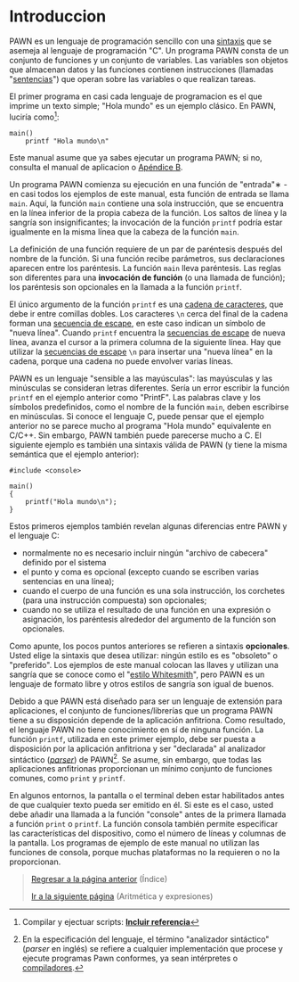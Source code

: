 # Introduccion

PAWN es un lenguaje de programación sencillo con una [sintaxis](https://github.com/pawn-lang-es/pawn-referencia/blob/main/terminologia.md#sintaxis) que se asemeja al lenguaje de programación "C". Un programa PAWN consta de un conjunto de funciones y un conjunto de variables. Las variables son objetos que almacenan datos y las funciones contienen instrucciones (llamadas "[sentencias](https://github.com/pawn-lang-es/pawn-referencia/blob/main/terminologia.md#sentencia)") que operan sobre las variables o que realizan tareas.

El primer programa en casi cada lenguaje de programacion es el que imprime un texto simple; "Hola mundo" es un ejemplo clásico. En PAWN, luciría como[^1]:

```pawn
main()
    printf "Hola mundo\n"
```

Este manual asume que ya sabes ejecutar un programa PAWN; si no, consulta el manual de aplicacion o [Apéndice B](../../).

[^1]: Compilar y ejectuar scripts: **[Incluir referencia]()**

Un programa PAWN comienza su ejecución en una función de "entrada"∗ -en
casi todos los ejemplos de este manual, esta función de entrada se llama
`main`. Aquí, la función `main` contiene una sola instrucción, que se encuentra en la línea inferior de la propia cabeza de la función. Los saltos de línea y la sangría son insignificantes; la invocación de la función `printf` podría estar igualmente en la misma línea que la cabeza de la
función `main`.

La definición de una función requiere de un par de paréntesis
después del nombre de la función. Si una función recibe parámetros, sus declaraciones
aparecen entre los paréntesis. La función `main`
lleva paréntesis. Las reglas son diferentes para una **invocación de función** (o una llamada de función); los paréntesis son opcionales en
la llamada a la función `printf`.

El único argumento de la función `printf` es una [cadena de caracteres](), que debe ir entre comillas dobles. Los caracteres `\n` cerca del final de
la cadena forman una [secuencia de escape](), en este caso indican un símbolo de "nueva línea". Cuando `printf` encuentra la [secuencias de escape]() de nueva línea, avanza el cursor a la primera columna de la siguiente
línea. Hay que utilizar la [secuencias de escape]() `\n` para insertar una "nueva línea" en la cadena, porque una cadena no puede envolver varias líneas.

PAWN es un lenguaje "sensible a las mayúsculas": las mayúsculas y las minúsculas se consideran letras diferentes. Sería un error
escribir la función `printf` en el ejemplo anterior como "PrintF". Las palabras clave y los símbolos predefinidos, como el nombre de la función `main`, deben escribirse en minúsculas.
Si conoce el lenguaje C, puede pensar que el ejemplo anterior
no se parece mucho al programa "Hola mundo" equivalente en
C/C++. Sin embargo, PAWN también puede parecerse mucho a C. El siguiente
ejemplo es también una sintaxis válida de PAWN (y tiene la misma
semántica que el ejemplo anterior):

```pawn
#include <console>

main()
{
    printf("Hola mundo\n");
}
```

Estos primeros ejemplos también revelan algunas diferencias entre PAWN y el lenguaje C:
- normalmente no es necesario incluir ningún "archivo de cabecera" definido por el sistema
- el punto y coma es opcional (excepto cuando se escriben varias sentencias en una línea);
- cuando el cuerpo de una función es una sola instrucción, los corchetes
(para una instrucción compuesta) son opcionales;
- cuando no se utiliza el resultado de una función en una expresión
o asignación, los paréntesis alrededor del argumento de la función son
opcionales.

Como apunte, los pocos puntos anteriores se refieren a sintaxis **opcionales**. Usted elige la sintaxis que desea utilizar: ningún estilo es
es "obsoleto" o "preferido". Los ejemplos de este manual colocan las llaves y utilizan una sangría que se conoce como el
"[estilo Whitesmith](https://en.wikipedia.org/wiki/Indentation_style#Whitesmiths_style)", pero PAWN es un lenguaje de formato libre y
otros estilos de sangría son igual de buenos.

Debido a que PAWN está diseñado para ser un lenguaje de extensión para aplicaciones, el conjunto de funciones/librerías que un programa PAWN tiene a su disposición depende de la aplicación anfitriona. Como resultado, el lenguaje PAWN
no tiene conocimiento en sí de ninguna función. La función  `printf`, utilizada en este primer ejemplo, debe ser puesta a disposición por
la aplicación anfitriona y ser "declarada" al analizador sintáctico (*[parser]()*) de PAWN[^2].
Se asume, sin embargo, que todas las aplicaciones anfitrionas proporcionan un mínimo
conjunto de funciones comunes, como `print` y `printf`.

[^2]: En la especificación del lenguaje, el término "analizador sintáctico" (*parser* en inglés) se refiere a cualquier implementación que procese y ejecute programas Pawn conformes, ya sean intérpretes o [compiladores](https://github.com/pawn-lang-es/pawn-referencia/blob/main/terminologia.md#compilador).

En algunos entornos, la pantalla o el terminal deben estar habilitados
antes de que cualquier texto pueda ser emitido en él. Si este es el caso, usted
debe añadir una llamada a la función "console" antes de la primera llamada a
función `print` o `printf`. La función consola también permite
especificar las características del dispositivo, como el número de líneas y
columnas de la pantalla. Los programas de ejemplo de este manual
no utilizan las funciones de consola, porque muchas plataformas 
no la requieren o no la proporcionan.

> [Regresar a la página anterior](../README.md) (Índice)
>
> [Ir a la siguiente página](01-aritmetica-y-expresiones.md) (Aritmética y expresiones)
